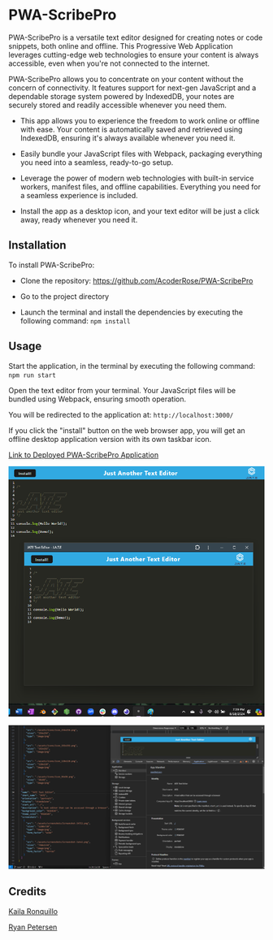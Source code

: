 # PWA-ScribePro

PWA-ScribePro is a versatile text editor designed for creating notes or code snippets, both online and offline. This Progressive Web Application leverages cutting-edge web technologies to ensure your content is always accessible, even when you're not connected to the internet.

PWA-ScribePro allows you to concentrate on your content without the concern of connectivity. It features support for next-gen JavaScript and a dependable storage system powered by IndexedDB, your notes are securely stored and readily accessible whenever you need them.

- This app allows you to experience the freedom to work online or offline with ease. Your content is automatically saved and retrieved using IndexedDB, ensuring it's always available whenever you need it.

- Easily bundle your JavaScript files with Webpack, packaging everything you need into a seamless, ready-to-go setup.

- Leverage the power of modern web technologies with built-in service workers, manifest files, and offline capabilities. Everything you need for a seamless experience is included.

- Install the app as a desktop icon, and your text editor will be just a click away, ready whenever you need it.

## Installation

To install PWA-ScribePro:

- Clone the repository: https://github.com/AcoderRose/PWA-ScribePro

- Go to the project directory

- Launch the terminal and install the dependencies by executing the following command: `npm install`

## Usage

Start the application, in the terminal by executing the following command: `npm run start`

Open the text editor from your terminal. Your JavaScript files will be bundled using Webpack, ensuring smooth operation.

You will be redirected to the application at: `http://localhost:3000/`

If you click the "install" button on the web browser app, you will get an offline desktop application version with its own taskbar icon.

[Link to Deployed PWA-ScribePro Application](https://pwa-scribepro.onrender.com)

![Screenshot of PWA-ScribePro](./images/JATE-Screenshot.png)

![Screenshot of PWA-ScribePro-Manifest](./images/Screenshot-PWA-Manifest.png)

## Credits

[Kaila Ronquillo](https://github.com/girlnotfound)

[Ryan Petersen](https://github.com/RyanPetersen-89)
